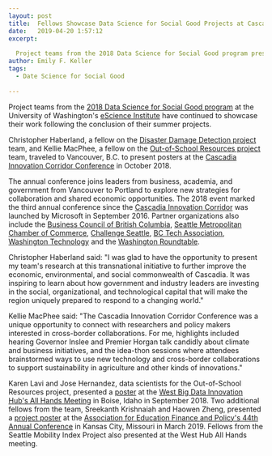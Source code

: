 ```yaml
---
layout: post
title:  Fellows Showcase Data Science for Social Good Projects at Cascadia Conference
date:   2019-04-20 1:57:12
excerpt:
  
  Project teams from the 2018 Data Science for Social Good program presented posters at several conferences in the U.S. and Canada
author: Emily F. Keller
tags:
  - Date Science for Social Good
  
---
```


Project teams from the [2018 Data Science for Social Good program](https://escience.washington.edu/data-science-for-social-good-program-results/) at the University of Washington's [eScience Institute](https://escience.washington.edu/) have continued to showcase their work following the conclusion of their summer projects.

Christopher Haberland, a fellow on the [Disaster Damage Detection project](/images/news/dssg_disasters_poster.pdf) team, and Kellie MacPhee, a fellow on the [Out-of-School Resources project](/images/news/dssg_osr_cascadia.pdf) team, traveled to Vancouver, B.C. to present posters at the [Cascadia Innovation Corridor Conference](https://cascadiaconference.com/) in October 2018. 

The annual conference joins leaders from business, academia, and government from Vancouver to Portland to explore new strategies for collaboration and shared economic opportunities.
The 2018 event marked the third annual conference since the [Cascadia Innovation Corridor](https://news.microsoft.com/2017/09/12/new-partnerships-advance-the-cascadia-innovation-corridor/) was launched by Microsoft in September 2016. Partner organizations also include the [Business Council of British Columbia](https://www.bcbc.com/), [Seattle Metropolitan Chamber of Commerce](https://www.seattlechamber.com/home), [Challenge Seattle](https://www.challengeseattle.com/), [BC Tech Association](http://www.wearebctech.com/), [Washington Technology](https://www.washingtontechnology.org/) and the [Washington Roundtable](http://www.waroundtable.com/).

Christopher Haberland said: "I was glad to have the opportunity to present my team's research at this transnational initiative to further improve the economic, environmental, and social commonwealth of Cascadia. It was inspiring to learn about how government and industry leaders are investing in the social, organizational, and technological capital that will make the region uniquely prepared to respond to a changing world."

Kellie MacPhee said: "The Cascadia Innovation Corridor Conference was a unique opportunity to connect with researchers and policy makers interested in cross-border collaborations. For me, highlights included hearing Governor Inslee and Premier Horgan talk candidly about climate and business initiatives, and the idea-thon sessions where attendees brainstormed ways to use new technology and cross-border collaborations to support sustainability in agriculture and other kinds of innovations."

Karen Lavi and Jose Hernandez, data scientists for the Out-of-School Resources project, presented a [poster](/images/news/dssg_osr_westhub.pdf) at the [West Big Data Innovation Hub's All Hands Meeting](https://westbigdatahub.org/featured-events/all-hands-2018/) in Boise, Idaho in September 2018. Two additional fellows from the team, Sreekanth Krishnaiah and Haowen Zheng, presented a [project poster](/images/news/dssg_osr_aefp.pdf) at the [Association for Education Finance and Policy's 44th Annual Conference](http://aefpweb.org/conferences/home) in Kansas City, Missouri in March 2019. Fellows from the Seattle Mobility Index Project also presented at the West Hub All Hands meeting.